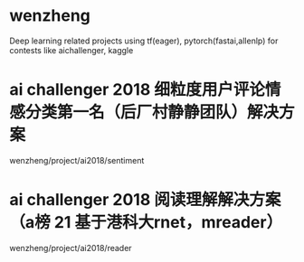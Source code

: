 # wenzheng
Deep learning related projects using tf(eager), pytorch(fastai,allenlp) for contests like aichallenger, kaggle
# ai challenger 2018 细粒度用户评论情感分类第一名（后厂村静静团队）解决方案  
wenzheng/project/ai2018/sentiment   
# ai challenger 2018 阅读理解解决方案（a榜 21 基于港科大rnet，mreader）
wenzheng/project/ai2018/reader  
